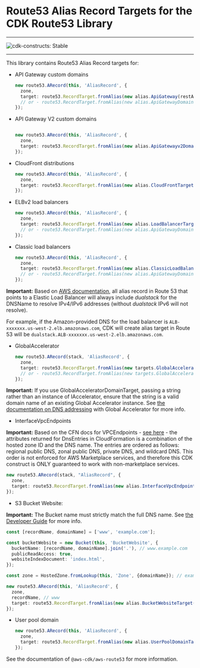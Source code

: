 # Route53 Alias Record Targets for the CDK Route53 Library
<!--BEGIN STABILITY BANNER-->

---

![cdk-constructs: Stable](https://img.shields.io/badge/cdk--constructs-stable-success.svg?style=for-the-badge)

---

<!--END STABILITY BANNER-->

This library contains Route53 Alias Record targets for:

* API Gateway custom domains

  ```ts
  new route53.ARecord(this, 'AliasRecord', {
    zone,
    target: route53.RecordTarget.fromAlias(new alias.ApiGateway(restApi)),
    // or - route53.RecordTarget.fromAlias(new alias.ApiGatewayDomain(domainName)),
  });
  ```

* API Gateway V2 custom domains

  ```ts

  new route53.ARecord(this, 'AliasRecord', {
    zone,
    target: route53.RecordTarget.fromAlias(new alias.ApiGatewayv2DomainProperties(domainName.regionalDomainName, domainName.regionalHostedZoneId)),
  });
  ```

* CloudFront distributions

  ```ts
  new route53.ARecord(this, 'AliasRecord', {
    zone,
    target: route53.RecordTarget.fromAlias(new alias.CloudFrontTarget(distribution)),
  });
  ```

* ELBv2 load balancers

  ```ts
  new route53.ARecord(this, 'AliasRecord', {
    zone,
    target: route53.RecordTarget.fromAlias(new alias.LoadBalancerTarget(elbv2)),
    // or - route53.RecordTarget.fromAlias(new alias.ApiGatewayDomain(domainName)),
  });
  ```

* Classic load balancers

  ```ts
  new route53.ARecord(this, 'AliasRecord', {
    zone,
    target: route53.RecordTarget.fromAlias(new alias.ClassicLoadBalancerTarget(elb)),
    // or - route53.RecordTarget.fromAlias(new alias.ApiGatewayDomain(domainName)),
  });
  ```

**Important:** Based on [AWS documentation](https://aws.amazon.com/de/premiumsupport/knowledge-center/alias-resource-record-set-route53-cli/), all alias record in Route 53 that points to a Elastic Load Balancer will always include *dualstack* for the DNSName to resolve IPv4/IPv6 addresses (without *dualstack* IPv6 will not resolve).

For example, if the Amazon-provided DNS for the load balancer is `ALB-xxxxxxx.us-west-2.elb.amazonaws.com`, CDK will create alias target in Route 53 will be `dualstack.ALB-xxxxxxx.us-west-2.elb.amazonaws.com`.

* GlobalAccelerator

  ```ts
  new route53.ARecord(stack, 'AliasRecord', {
    zone,
    target: route53.RecordTarget.fromAlias(new targets.GlobalAcceleratorTarget(accelerator)),
    // or - route53.RecordTarget.fromAlias(new targets.GlobalAcceleratorDomainTarget('xyz.awsglobalaccelerator.com')),
  });
  ```

**Important:** If you use GlobalAcceleratorDomainTarget, passing a string rather than an instance of IAccelerator, ensure that the string is a valid domain name of an existing Global Accelerator instance.
See [the documentation on DNS addressing](https://docs.aws.amazon.com/global-accelerator/latest/dg/dns-addressing-custom-domains.dns-addressing.html) with Global Accelerator for more info.

* InterfaceVpcEndpoints

**Important:** Based on the CFN docs for VPCEndpoints - [see here](attrDnsEntries) - the attributes returned for DnsEntries in CloudFormation is a combination of the hosted zone ID and the DNS name. The entries are ordered as follows: regional public DNS, zonal public DNS, private DNS, and wildcard DNS. This order is not enforced for AWS Marketplace services, and therefore this CDK construct is ONLY guaranteed to work with non-marketplace services.

  ```ts
  new route53.ARecord(stack, "AliasRecord", {
    zone,
    target: route53.RecordTarget.fromAlias(new alias.InterfaceVpcEndpointTarget(interfaceVpcEndpoint))
  });
  ```

* S3 Bucket Website:

**Important:** The Bucket name must strictly match the full DNS name.
See [the Developer Guide](https://docs.aws.amazon.com/Route53/latest/DeveloperGuide/getting-started.html) for more info.

  ```ts
  const [recordName, domainName] = ['www', 'example.com'];

  const bucketWebsite = new Bucket(this, 'BucketWebsite', {
    bucketName: [recordName, domainName].join('.'), // www.example.com
    publicReadAccess: true,
    websiteIndexDocument: 'index.html',
  });

  const zone = HostedZone.fromLookup(this, 'Zone', {domainName}); // example.com

  new route53.ARecord(this, 'AliasRecord', {
    zone,
    recordName, // www
    target: route53.RecordTarget.fromAlias(new alias.BucketWebsiteTarget(bucket)),
  });
  ```

* User pool domain

  ```ts
  new route53.ARecord(this, 'AliasRecord', {
    zone,
    target: route53.RecordTarget.fromAlias(new alias.UserPoolDomainTarget(domain)),
  });
  ```

See the documentation of `@aws-cdk/aws-route53` for more information.
